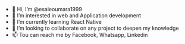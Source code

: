 - 👋 Hi, I’m @esaieoumara1999
- 👀 I’m interested in web and Application development 
- 🌱 I’m currently learning React Native
- 💞️ I’m looking to collaborate on any project to deepen my knowledge
- 📫 Tou can reach me by Facebook, Whatsapp, Linkedin

<!---
esaieoumara1999/esaieoumara1999 is a ✨ special ✨ repository because its `README.md` (this file) appears on your GitHub profile.
You can click the Preview link to take a look at your changes.
--->
